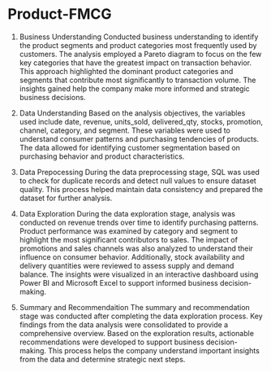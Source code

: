 # Product-FMCG

1. Business Understanding
Conducted business understanding to identify the product segments and product categories most frequently used by customers. The analysis employed a Pareto diagram to focus on the few key categories that have the greatest impact on transaction behavior. This approach highlighted the dominant product categories and segments that contribute most significantly to transaction volume. The insights gained help the company make more informed and strategic business decisions.


2. Data Understanding
Based on the analysis objectives, the variables used include date, revenue, units_sold, delivered_qty, stocks, promotion, channel, category, and segment. These variables were used to understand consumer patterns and purchasing tendencies of products. The data allowed for identifying customer segmentation based on purchasing behavior and product characteristics.


3. Data Prepocessing
During the data preprocessing stage, SQL was used to check for duplicate records and detect null values to ensure dataset quality. This process helped maintain data consistency and prepared the dataset for further analysis.


4. Data Exploration
During the data exploration stage, analysis was conducted on revenue trends over time to identify purchasing patterns. Product performance was examined by category and segment to highlight the most significant contributors to sales. The impact of promotions and sales channels was also analyzed to understand their influence on consumer behavior. Additionally, stock availability and delivery quantities were reviewed to assess supply and demand balance. The insights were visualized in an interactive dashboard using Power BI and Microsoft Excel to support informed business decision-making.


5. Summary and Recommendaition
The summary and recommendation stage was conducted after completing the data exploration process. Key findings from the data analysis were consolidated to provide a comprehensive overview. Based on the exploration results, actionable recommendations were developed to support business decision-making. This process helps the company understand important insights from the data and determine strategic next steps.
